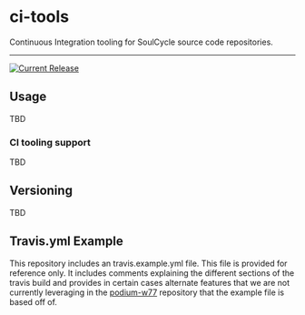 # ci-tools

Continuous Integration tooling for SoulCycle source code repositories.

---

[![Current Release](https://img.shields.io/badge/release-2.8.1-1eb0fc.svg)](https://github.com/soulcycle/ci-tools/releases/tag/2.8.1)

## Usage

TBD

### CI tooling support

TBD

## Versioning

TBD

## Travis.yml Example

This repository includes an travis.example.yml file. This file is provided for reference only. It includes comments explaining the different sections of the travis build and provides in certain cases alternate features that we are not currently leveraging in the [podium-w77](https://github.com/soulcycle/podium-w77) repository that the example file is based off of.
